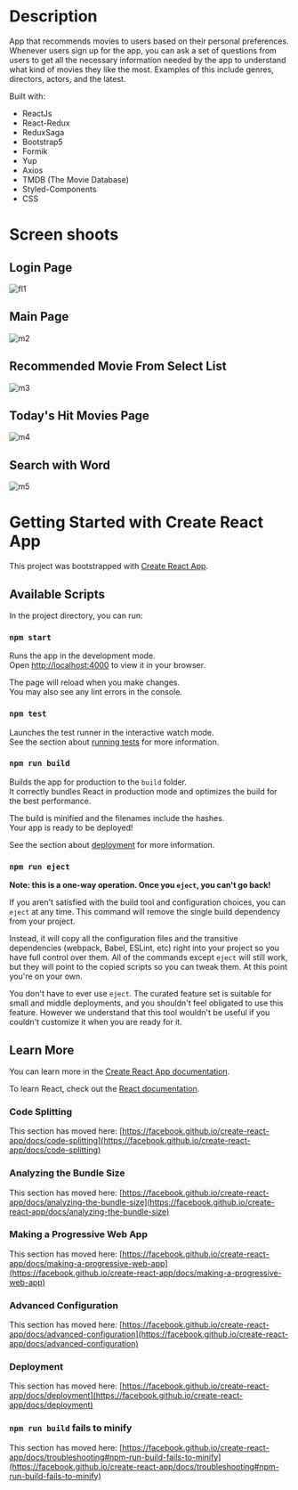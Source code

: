 # Description

App that recommends movies to users based on their personal preferences. Whenever
users sign up for the app, you can ask a set of questions from users to get all the necessary
information needed by the app to understand what kind of movies they like the most. Examples of
this include genres, directors, actors, and the latest.

Built with:

- ReactJs
- React-Redux
- ReduxSaga
- Bootstrap5
- Formik
- Yup
- Axios
- TMDB (The Movie Database)
- Styled-Components
- CSS

# Screen shoots

## Login Page

![fl1](https://user-images.githubusercontent.com/25987727/185130044-193f0dd1-94b7-44b0-ab3b-ee0873a5ced3.png)

## Main Page

![m2](https://user-images.githubusercontent.com/25987727/185130063-4ed3fe66-3948-4368-abbe-33f2acfefb83.png)

## Recommended Movie From Select List

![m3](https://user-images.githubusercontent.com/25987727/185130085-72012d69-e61d-4dbf-8577-4b51b3b6c371.png)

## Today's Hit Movies Page

![m4](https://user-images.githubusercontent.com/25987727/185130104-c8daf58c-ff13-4c26-9b1a-bd339c45e8c8.png)

## Search with Word

![m5](https://user-images.githubusercontent.com/25987727/185130125-530b3f35-f4d2-4945-a1a3-4af487eb8c94.png)

# Getting Started with Create React App

This project was bootstrapped with [Create React App](https://github.com/facebook/create-react-app).

## Available Scripts

In the project directory, you can run:

### `npm start`

Runs the app in the development mode.\
Open [http://localhost:4000](http://localhost:4000) to view it in your browser.

The page will reload when you make changes.\
You may also see any lint errors in the console.

### `npm test`

Launches the test runner in the interactive watch mode.\
See the section about [running tests](https://facebook.github.io/create-react-app/docs/running-tests) for more information.

### `npm run build`

Builds the app for production to the `build` folder.\
It correctly bundles React in production mode and optimizes the build for the best performance.

The build is minified and the filenames include the hashes.\
Your app is ready to be deployed!

See the section about [deployment](https://facebook.github.io/create-react-app/docs/deployment) for more information.

### `npm run eject`

**Note: this is a one-way operation. Once you `eject`, you can't go back!**

If you aren't satisfied with the build tool and configuration choices, you can `eject` at any time. This command will remove the single build dependency from your project.

Instead, it will copy all the configuration files and the transitive dependencies (webpack, Babel, ESLint, etc) right into your project so you have full control over them. All of the commands except `eject` will still work, but they will point to the copied scripts so you can tweak them. At this point you're on your own.

You don't have to ever use `eject`. The curated feature set is suitable for small and middle deployments, and you shouldn't feel obligated to use this feature. However we understand that this tool wouldn't be useful if you couldn't customize it when you are ready for it.

## Learn More

You can learn more in the [Create React App documentation](https://facebook.github.io/create-react-app/docs/getting-started).

To learn React, check out the [React documentation](https://reactjs.org/).

### Code Splitting

This section has moved here: [https://facebook.github.io/create-react-app/docs/code-splitting](https://facebook.github.io/create-react-app/docs/code-splitting)

### Analyzing the Bundle Size

This section has moved here: [https://facebook.github.io/create-react-app/docs/analyzing-the-bundle-size](https://facebook.github.io/create-react-app/docs/analyzing-the-bundle-size)

### Making a Progressive Web App

This section has moved here: [https://facebook.github.io/create-react-app/docs/making-a-progressive-web-app](https://facebook.github.io/create-react-app/docs/making-a-progressive-web-app)

### Advanced Configuration

This section has moved here: [https://facebook.github.io/create-react-app/docs/advanced-configuration](https://facebook.github.io/create-react-app/docs/advanced-configuration)

### Deployment

This section has moved here: [https://facebook.github.io/create-react-app/docs/deployment](https://facebook.github.io/create-react-app/docs/deployment)

### `npm run build` fails to minify

This section has moved here: [https://facebook.github.io/create-react-app/docs/troubleshooting#npm-run-build-fails-to-minify](https://facebook.github.io/create-react-app/docs/troubleshooting#npm-run-build-fails-to-minify)
